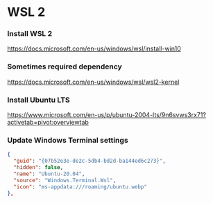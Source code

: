 # WSL 2

### Install WSL 2

https://docs.microsoft.com/en-us/windows/wsl/install-win10

### Sometimes required dependency

https://docs.microsoft.com/en-us/windows/wsl/wsl2-kernel

### Install Ubuntu LTS

https://www.microsoft.com/en-us/p/ubuntu-2004-lts/9n6svws3rx71?activetab=pivot:overviewtab

### Update Windows Terminal settings

```json
{
  "guid": "{07b52e3e-de2c-5db4-bd2d-ba144ed6c273}",
  "hidden": false,
  "name": "Ubuntu-20.04",
  "source": "Windows.Terminal.Wsl",
  "icon": "ms-appdata:///roaming/ubuntu.webp"
},
```
